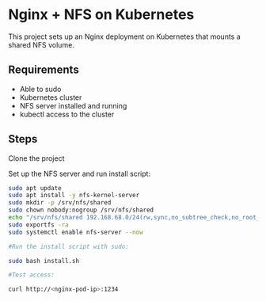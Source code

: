# Nginx + NFS on Kubernetes

This project sets up an Nginx deployment on Kubernetes that mounts a shared NFS volume.

## Requirements
- Able to sudo 
- Kubernetes cluster
- NFS server installed and running
- kubectl access to the cluster

## Steps
   Clone the project
   
   Set up the NFS server and run install script:
   ```bash
   sudo apt update
   sudo apt install -y nfs-kernel-server
   sudo mkdir -p /srv/nfs/shared
   sudo chown nobody:nogroup /srv/nfs/shared
   echo "/srv/nfs/shared 192.168.68.0/24(rw,sync,no_subtree_check,no_root_squash)" | sudo tee /etc/exports
   sudo exportfs -ra
   sudo systemctl enable nfs-server --now

   #Run the install script with sudo:

   sudo bash install.sh

   #Test access:
   
   curl http://<nginx-pod-ip>:1234
